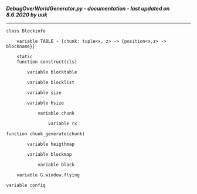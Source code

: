***DebugOverWorldGenerator.py - documentation - last updated on 8.6.2020 by uuk***
___

    class Blockinfo

        variable TABLE - {chunk: tuple<x, z> -> {position<x,z> -> blockname}}

        static
        function construct(cls)

            variable blocktable

            variable blocklist

            variable size

            variable hsize

                variable chunk

                    variable rx

    function chunk_generate(chunk)

            variable heigthmap

            variable blockmap

                variable block

        variable G.window.flying

    variable config
